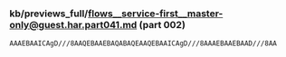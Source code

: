 ### kb/previews_full/flows__service-first__master-only@guest.har.part041.md (part 002)

```md
AAAEBAAICAgD///8AAQEBAAEBAQABAQEAAQEBAAICAgD///8AAAEBAAEBAAD///8AA
```

```

